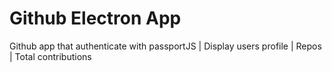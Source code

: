# Github Electron App
Github app that authenticate with passportJS | Display users profile | Repos | Total contributions 
